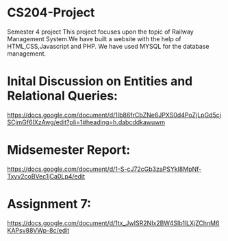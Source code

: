 # CS204-Project
Semester 4 project
This project focuses upon the topic of Railway Management System.We have built a website with the help of HTML,CSS,Javascript and PHP.
We have used MYSQL for the database management.
# Inital Discussion on Entities and Relational Queries:
https://docs.google.com/document/d/1Ib86frCbZNe6JPXS0d4PoZjLpGd5cjSCjmGf6IXzAwg/edit?pli=1#heading=h.dabcddkawuwm
# Midsemester Report:
https://docs.google.com/document/d/1-S-cJ72cGb3zaPSYkl8MpNf-Txyv2coBVec1jCa0Lp4/edit
# Assignment 7:
https://docs.google.com/document/d/1tx_JwISR2NIx2BW4SIb1lLXjZChnM6KAPsv88VWp-8c/edit

